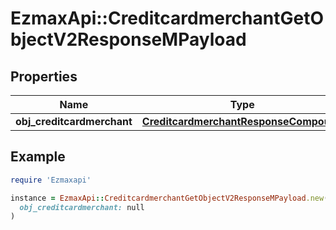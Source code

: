 # EzmaxApi::CreditcardmerchantGetObjectV2ResponseMPayload

## Properties

| Name | Type | Description | Notes |
| ---- | ---- | ----------- | ----- |
| **obj_creditcardmerchant** | [**CreditcardmerchantResponseCompound**](CreditcardmerchantResponseCompound.md) |  |  |

## Example

```ruby
require 'Ezmaxapi'

instance = EzmaxApi::CreditcardmerchantGetObjectV2ResponseMPayload.new(
  obj_creditcardmerchant: null
)
```

